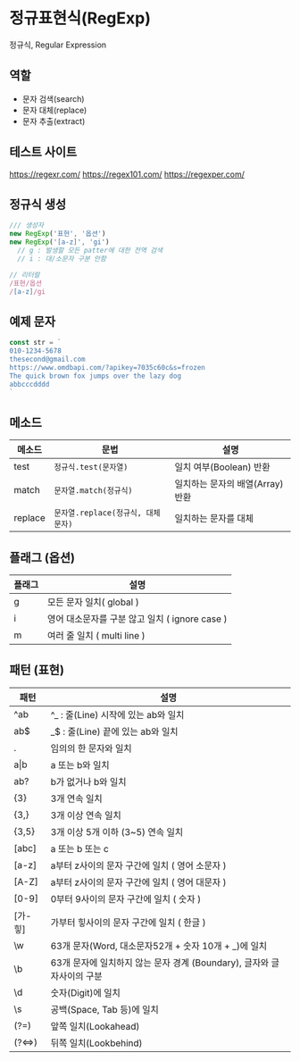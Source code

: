 # 정규표현식(RegExp)

정규식, Regular Expression

## 역할

- 문자 검색(search)
- 문자 대체(replace)
- 문자 추출(extract)

## 테스트 사이트

https://regexr.com/
https://regex101.com/
https://regexper.com/

## 정규식 생성

```js
/// 생성자
new RegExp('표현', '옵션')
new RegExp('[a-z]', 'gi') 
  // g : 발생할 모든 patter에 대한 전역 검색
  // i : 대/소문자 구분 안함

// 리터럴
/표현/옵션
/[a-z]/gi
```

## 예제 문자

```js
const str = `
010-1234-5678
thesecond@gmail.com
https://www.omdbapi.com/?apikey=7035c60c&s=frozen
The quick brown fox jumps over the lazy dog
abbcccdddd
`
```

## 메소드

메소드 | 문법 | 설명
--|--|--
test | `정규식.test(문자열)`| 일치 여부(Boolean) 반환
match | `문자열.match(정규식)` | 일치하는 문자의 배열(Array) 반환
replace | `문자열.replace(정규식, 대체문자)` | 일치하는 문자를 대체

## 플래그 (옵션)

플래그 | 설명
--|--
g | 모든 문자 일치( global )
i | 영어 대소문자를 구분 않고 일치 ( ignore case )
m | 여러 줄 일치 ( multi line )

## 패턴 (표현)
패턴 | 설명
--|--
^ab | ^_ : 줄(Line) 시작에 있는 ab와 일치
ab$ | _$ : 줄(Line) 끝에 있는 ab와 일치
. | 임의의 한 문자와 일치
a&verbar;b | a 또는 b와 일치
ab? | b가 없거나 b와 일치
{3} | 3개 연속 일치
{3,} | 3개 이상 연속 일치
{3,5} | 3개 이상 5개 이하 (3~5) 연속 일치
[abc] | a 또는 b 또는 c
[a-z] | a부터 z사이의 문자 구간에 일치 ( 영어 소문자 )
[A-Z] | a부터 z사이의 문자 구간에 일치 ( 영어 대문자 )
[0-9] | 0부터 9사이의 문자 구간에 일치 ( 숫자 )
[가-힣] | 가부터 힣사이의 문자 구간에 일치 ( 한글 )
\w | 63개 문자(Word, 대소문자52개 + 숫자 10개 + _)에 일치
\b | 63개 문자에 일치하지 않는 문자 경계 (Boundary), 글자와 글자사이의 구분
\d | 숫자(Digit)에 일치
\s | 공백(Space, Tab 등)에 일치
(?=) | 앞쪽 일치(Lookahead)
(?<=>) | 뒤쪽 일치(Lookbehind)